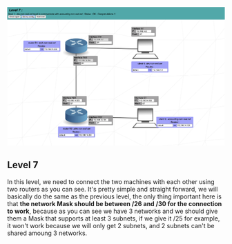 <img width="1149" alt="Level 7" src="https://github.com/iimyzf/NetPractice/blob/main/7th%20Level/level7.png">

## Level 7

  In this level, we need to connect the two machines with each other using two routers as you can see. It's pretty simple and straight forward, we will basically do the same as the previous level, the only thing important here is that **the network Mask should be between /26 and /30 for the connection to work**, because as you can see we have 3 networks and we should give them a Mask that supports at least 3 subnets, if we give it /25 for example, it won't work because we will only get 2 subnets, and 2 subnets can't be shared amoung 3 networks.